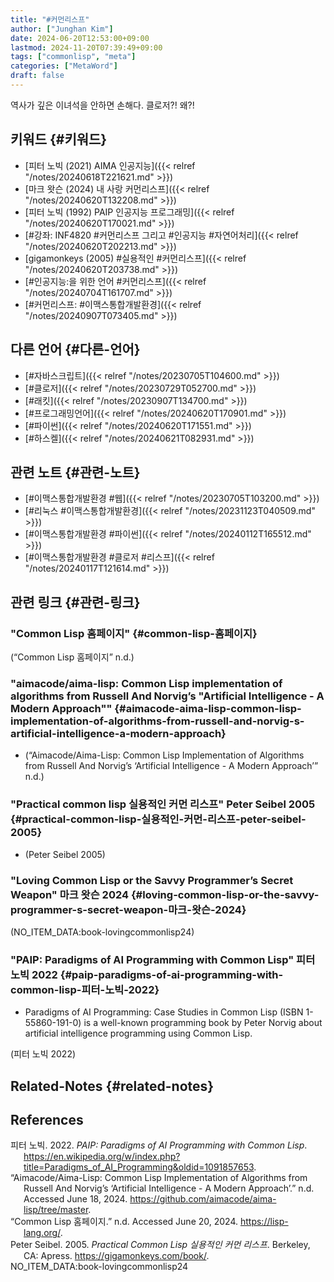 ```yaml
---
title: "#커먼리스프"
author: ["Junghan Kim"]
date: 2024-06-20T12:53:00+09:00
lastmod: 2024-11-20T07:39:49+09:00
tags: ["commonlisp", "meta"]
categories: ["MetaWord"]
draft: false
---
```


역사가 깊은 이녀석을 안하면 손해다. 클로저?! 왜?!


## 키워드 {#키워드}

-   [피터 노빅 (2021) AIMA 인공지능]({{< relref "/notes/20240618T221621.md" >}})
-   [마크 왓슨 (2024) 내 사랑 커먼리스프]({{< relref "/notes/20240620T132208.md" >}})
-   [피터 노빅 (1992) PAIP 인공지능 프로그래밍]({{< relref "/notes/20240620T170021.md" >}})
-   [#강좌: INF4820 #커먼리스프 그리고 #인공지능 #자연어처리]({{< relref "/notes/20240620T202213.md" >}})
-   [gigamonkeys (2005) #실용적인 #커먼리스프]({{< relref "/notes/20240620T203738.md" >}})
-   [#인공지능:을 위한 언어 #커먼리스프]({{< relref "/notes/20240704T161707.md" >}})
-   [#커먼리스프: #이맥스통합개발환경]({{< relref "/notes/20240907T073405.md" >}})


## 다른 언어 {#다른-언어}

-   [#자바스크립트]({{< relref "/notes/20230705T104600.md" >}})
-   [#클로저]({{< relref "/notes/20230729T052700.md" >}})
-   [#래킷]({{< relref "/notes/20230907T134700.md" >}})
-   [#프로그래밍언어]({{< relref "/notes/20240620T170901.md" >}})
-   [#파이썬]({{< relref "/notes/20240620T171551.md" >}})
-   [#하스켈]({{< relref "/notes/20240621T082931.md" >}})


## 관련 노트 {#관련-노트}

-   [#이맥스통합개발환경 #웹]({{< relref "/notes/20230705T103200.md" >}})
-   [#리눅스 #이맥스통합개발환경]({{< relref "/notes/20231123T040509.md" >}})
-   [#이맥스통합개발환경 #파이썬]({{< relref "/notes/20240112T165512.md" >}})
-   [#이맥스통합개발환경 #클로저 #리스프]({{< relref "/notes/20240117T121614.md" >}})


## 관련 링크 {#관련-링크}


### "Common Lisp 홈페이지" {#common-lisp-홈페이지}

(“Common Lisp 홈페이지” n.d.)


### "aimacode/aima-lisp: Common Lisp implementation of algorithms from Russell And Norvig’s "Artificial Intelligence - A Modern Approach"" {#aimacode-aima-lisp-common-lisp-implementation-of-algorithms-from-russell-and-norvig-s-artificial-intelligence-a-modern-approach}

-   (“Aimacode/Aima-Lisp: Common Lisp Implementation of Algorithms from Russell And Norvig’s ‘Artificial Intelligence - A Modern Approach’” n.d.)


### "Practical common lisp 실용적인 커먼 리스프" Peter Seibel 2005 {#practical-common-lisp-실용적인-커먼-리스프-peter-seibel-2005}

-   (Peter Seibel 2005)


### "Loving Common Lisp or the Savvy Programmer’s Secret Weapon" 마크 왓슨 2024 {#loving-common-lisp-or-the-savvy-programmer-s-secret-weapon-마크-왓슨-2024}

(NO_ITEM_DATA:book-lovingcommonlisp24)


### "PAIP: Paradigms of AI Programming with Common Lisp" 피터 노빅 2022 {#paip-paradigms-of-ai-programming-with-common-lisp-피터-노빅-2022}

-   Paradigms of AI Programming: Case Studies in Common Lisp (ISBN 1-55860-191-0) is a well-known programming book by Peter Norvig about artificial intelligence programming using Common Lisp.

(피터 노빅 2022)


## Related-Notes {#related-notes}

## References

<style>.csl-entry{text-indent: -1.5em; margin-left: 1.5em;}</style><div class="csl-bib-body">
  <div class="csl-entry">피터 노빅. 2022. <i>PAIP: Paradigms of AI Programming with Common Lisp</i>. <a href="https://en.wikipedia.org/w/index.php?title=Paradigms_of_AI_Programming&oldid=1091857653">https://en.wikipedia.org/w/index.php?title=Paradigms_of_AI_Programming&#38;oldid=1091857653</a>.</div>
  <div class="csl-entry">“Aimacode/Aima-Lisp: Common Lisp Implementation of Algorithms from Russell And Norvig’s ‘Artificial Intelligence - A Modern Approach’.” n.d. Accessed June 18, 2024. <a href="https://github.com/aimacode/aima-lisp/tree/master">https://github.com/aimacode/aima-lisp/tree/master</a>.</div>
  <div class="csl-entry">“Common Lisp 홈페이지.” n.d. Accessed June 20, 2024. <a href="https://lisp-lang.org/">https://lisp-lang.org/</a>.</div>
  <div class="csl-entry">Peter Seibel. 2005. <i>Practical Common Lisp 실용적인 커먼 리스프</i>. Berkeley, CA: Apress. <a href="https://gigamonkeys.com/book/">https://gigamonkeys.com/book/</a>.</div>
  <div class="csl-entry">NO_ITEM_DATA:book-lovingcommonlisp24</div>
</div>
